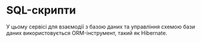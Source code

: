 # SQL-скрипти

У цьому сервісі для взаємодії з базою даних та управління схемою бази даних використовується ORM-інструмент, такий як Hibernate.
